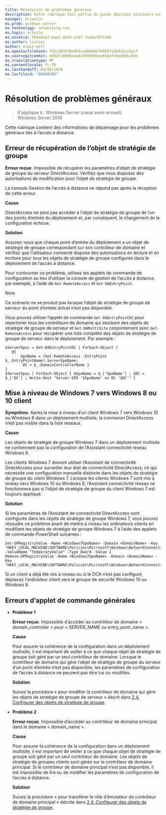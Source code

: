 ```yaml
---
title: Résolution de problèmes généraux
description: Cette rubrique fait partie du guide déployer plusieurs serveurs d’accès à distance dans un déploiement multisite dans Windows Server 2016.
manager: brianlic
ms.prod: windows-server
ms.technology: networking-ras
ms.topic: article
ms.assetid: 354ae5e3-bae1-44f9-afd7-7eaba70f2346
ms.author: lizross
author: eross-msft
ms.openlocfilehash: f32cd835f0a959ca8b690674983718e8cbcc6acf
ms.sourcegitcommit: b00d7c8968c4adc8f699dbee694afe6ed36bc9de
ms.translationtype: MT
ms.contentlocale: fr-FR
ms.lasthandoff: 04/08/2020
ms.locfileid: "80858282"
---
```

# <a name="troubleshooting-general-issues"></a>Résolution de problèmes généraux

>S’applique à : Windows Server (canal semi-annuel), Windows Server 2016

Cette rubrique contient des informations de dépannage pour les problèmes généraux liés à l’accès à distance.  
  
## <a name="gpo-retrieval-error"></a>Erreur de récupération de l’objet de stratégie de groupe  
**Erreur reçue**. Impossible de récupérer les paramètres d’objet de stratégie de groupe du serveur DirectAccess. Vérifiez que vous disposez des autorisations de modification pour l’objet de stratégie de groupe.  
  
La console Gestion de l’accès à distance ne répond pas après la réception de cette erreur.  
  
**Cause**  
  
DirectAccess ne peut pas accéder à l’objet de stratégie de groupe de l’un des points d’entrée du déploiement et, par conséquent, le chargement de la configuration échoue.  
  
**Solution**  
  
Assurez-vous que chaque point d’entrée du déploiement a un objet de stratégie de groupe correspondant sur son contrôleur de domaine et vérifiez que l’utilisateur connecté dispose des autorisations en lecture et en écriture pour tous les objets de stratégie de groupe configurés dans le déploiement de l’accès à distance.  
  
Pour contourner ce problème, utilisez les applets de commande de configuration au lieu d’utiliser la console de gestion de l’accès à distance. par exemple, à l’aide de `Get-RemoteAccess` et `Get-DAEntryPoint`.  
  
> [!NOTE]  
> Ce scénario ne se produit pas lorsque l’objet de stratégie de groupe de serveur du point d’entrée actuel n’est pas disponible.  
  
Vous pouvez utiliser l’applet de commande `Get-DAEntryPointDC` pour répertorier tous les contrôleurs de domaine qui stockent des objets de stratégie de groupe de serveur et `Get-DAMultiSite` conjointement avec `Get-RemoteAccess` pour récupérer une liste complète des objets de stratégie de groupe de serveur dans le déploiement. Par exemple :  
  
```  
$ServerGpos = Get-DAEntryPointDC | ForEach-Object {   
   @{   
       GpoName = (Get-RemoteAccess -EntryPoint $_.EntryPointName).ServerGpoName;   
        DC = $_.DomainControllerName }   
}  
$ServerGpos | ForEach-Object { $GpoName = $_['GpoName'] ; $DC = $_['DC'] ; Write-Host "Server GPO '$GpoName' on DC '$DC'" }  
```  
  
## <a name="windows-7-to-windows-8-or-10-client-upgrade"></a>Mise à niveau de Windows 7 vers Windows 8 ou 10 client  
**Symptôme**. Après la mise à niveau d’un client Windows 7 vers Windows 10 ou Windows 8 dans un déploiement multisite, la connexion DirectAccess n’est pas visible dans la liste réseaux.  
  
**Cause**  
  
Les objets de stratégie de groupe Windows 7 dans un déploiement multisite ne contiennent pas la configuration de l’Assistant connectivité réseau Windows 8.  
  
 Les clients Windows 7 doivent utiliser l’Assistant de connectivité DirectAccess pour surveiller leur état de connectivité DirectAccess, ce qui nécessite une configuration manuelle distincte dans les objets de stratégie de groupe du client Windows 7. Lorsque les clients Windows 7 sont mis à niveau vers Windows 10 ou Windows 8, l’Assistant connectivité réseau ne fonctionnera pas si l’objet de stratégie de groupe du client Windows 7 est toujours appliqué.  
  
**Solution**  
  
Si les paramètres de l’Assistant de connectivité DirectAccess sont configurés dans les objets de stratégie de groupe Windows 7, vous pouvez résoudre ce problème avant de mettre à niveau les ordinateurs clients en modifiant les objets de stratégie de groupe Windows 7 à l’aide des applets de commande PowerShell suivantes :  
  
```  
Set-GPRegistryValue -Name <Windows7GpoName> -Domain <DomainName> -Key "HKEY_LOCAL_MACHINE\SOFTWARE\Policies\Microsoft\Windows\NetworkConnectivityAssistant" -ValueName "TemporaryValue" -Type Dword -Value 1  
Remove-GPRegistryValue -Name <Windows7GpoName> -Domain <DomainName> -Key "HKEY_LOCAL_MACHINE\SOFTWARE\Policies\Microsoft\Windows\NetworkConnectivityAssistant"  
```  
  
Si un client a déjà été mis à niveau ou si le DCA n’est pas configuré, déplacez l’ordinateur client vers le groupe de sécurité Windows 10 ou Windows 8.  
  
## <a name="general-cmdlet-errors"></a>Erreurs d’applet de commande générales  
  
-   **Problème 1**  
  
    **Erreur reçue**. Impossible d’accéder au contrôleur de domaine < domain_controller > pour < SERVER_NAME ou entry_point_name >.  
  
    **Cause**  
  
    Pour assurer la cohérence de la configuration dans un déploiement multisite, il est important de veiller à ce que chaque objet de stratégie de groupe soit géré par un seul contrôleur de domaine. Lorsque le contrôleur de domaine qui gère l’objet de stratégie de groupe du serveur d’un point d’entrée n’est pas disponible, les paramètres de configuration de l’accès à distance ne peuvent pas être lus ou modifiés.  
  
    **Solution**  
  
    Suivez la procédure « pour modifier le contrôleur de domaine qui gère les objets de stratégie de groupe de serveur » décrit dans [2,4. Configurer des objets de stratégie de groupe](assetId:///b1960686-a81e-4f48-83f1-cc4ea484df43#ConfigGPOs).  
  
-   **Problème 2**  
  
    **Erreur reçue**. Impossible d’accéder au contrôleur de domaine principal dans le domaine < domain_name >.  
  
    **Cause**  
  
    Pour assurer la cohérence de la configuration dans un déploiement multisite, il est important de veiller à ce que chaque objet de stratégie de groupe soit géré par un seul contrôleur de domaine. Les objets de stratégie de groupes clients sont gérés sur le contrôleur de domaine principal. Si le contrôleur de domaine principal n’est pas disponible, il est impossible de lire ou de modifier les paramètres de configuration de l’accès à distance.  
  
    **Solution**  
  
    Suivez la procédure « pour transférer le rôle d’émulateur de contrôleur de domaine principal » décrite dans [2,4. Configurer des objets de stratégie de groupe](assetId:///b1960686-a81e-4f48-83f1-cc4ea484df43#ConfigGPOs).  
  



